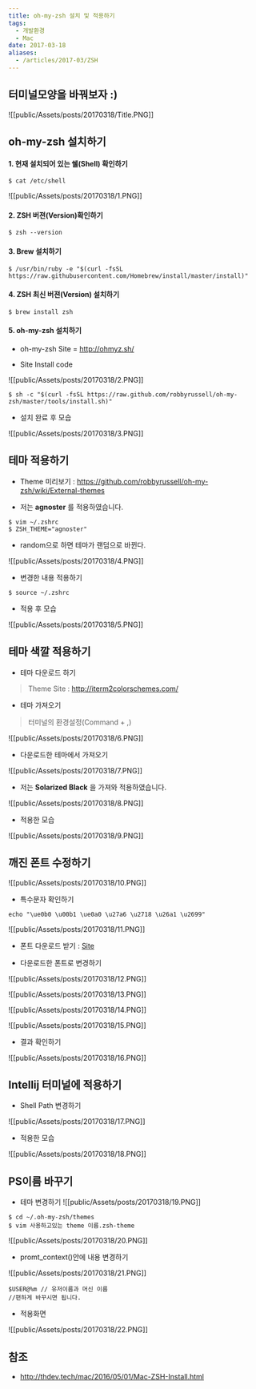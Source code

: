 ```yaml
---
title: oh-my-zsh 설치 및 적용하기
tags:
  - 개발환경
  - Mac
date: 2017-03-18
aliases: 
  - /articles/2017-03/ZSH
---
```


## 터미널모양을 바꿔보자 :)

![[public/Assets/posts/20170318/Title.PNG]]

## oh-my-zsh 설치하기

#### 1. 현재 설치되어 있는 쉘(Shell) 확인하기

```shell
$ cat /etc/shell
```

![[public/Assets/posts/20170318/1.PNG]]

#### 2. ZSH 버젼(Version)확인하기

```shell
$ zsh --version
```

#### 3. Brew 설치하기

```shell
$ /usr/bin/ruby -e "$(curl -fsSL https://raw.githubusercontent.com/Homebrew/install/master/install)"
```

#### 4. ZSH 최신 버젼(Version) 설치하기

```shell
$ brew install zsh
```

#### 5. oh-my-zsh 설치하기

- oh-my-zsh Site = <http://ohmyz.sh/>

- Site Install code

![[public/Assets/posts/20170318/2.PNG]]

```shell
$ sh -c "$(curl -fsSL https://raw.github.com/robbyrussell/oh-my-zsh/master/tools/install.sh)"
```

- 설치 완료 후 모습

![[public/Assets/posts/20170318/3.PNG]]

## 테마 적용하기
- Theme 미리보기 :  <https://github.com/robbyrussell/oh-my-zsh/wiki/External-themes>

- 저는 **agnoster** 를 적용하였습니다.

```shell
$ vim ~/.zshrc
$ ZSH_THEME="agnoster"
```

- random으로 하면 테마가 랜덤으로 바뀐다.

![[public/Assets/posts/20170318/4.PNG]]

- 변경한 내용 적용하기

```shell
$ source ~/.zshrc
```

- 적용 후 모습

![[public/Assets/posts/20170318/5.PNG]]

## 테마 색깔 적용하기
- 테마 다운로드 하기
 > Theme Site : <http://iterm2colorschemes.com/>

- 테마 가져오기
 > 터미널의 환경설정(Command + ,)

![[public/Assets/posts/20170318/6.PNG]]

- 다운로드한 테마에서 가져오기

![[public/Assets/posts/20170318/7.PNG]]

- 저는 **Solarized Black** 을 가져와 적용하였습니다.

![[public/Assets/posts/20170318/8.PNG]]

- 적용한 모습

![[public/Assets/posts/20170318/9.PNG]]

## 깨진 폰트 수정하기

![[public/Assets/posts/20170318/10.PNG]]

- 특수문자 확인하기

```shell
echo "\ue0b0 \u00b1 \ue0a0 \u27a6 \u2718 \u26a1 \u2699"
```

![[public/Assets/posts/20170318/11.PNG]]

- 폰트 다운로드 받기 : [Site](https://github.com/powerline/fonts/blob/master/Meslo/Meslo%20LG%20M%20DZ%20Regular%20for%20Powerline.otf)

- 다운로드한 폰트로 변경하기

![[public/Assets/posts/20170318/12.PNG]]

![[public/Assets/posts/20170318/13.PNG]]

![[public/Assets/posts/20170318/14.PNG]]

![[public/Assets/posts/20170318/15.PNG]]

- 결과 확인하기

![[public/Assets/posts/20170318/16.PNG]]

## Intellij 터미널에 적용하기

- Shell Path 변경하기

![[public/Assets/posts/20170318/17.PNG]]

- 적용한 모습

![[public/Assets/posts/20170318/18.PNG]]

## PS이름 바꾸기

- 테마 변경하기
![[public/Assets/posts/20170318/19.PNG]]

```shell
$ cd ~/.oh-my-zsh/themes
$ vim 사용하고있는 theme 이름.zsh-theme
```

![[public/Assets/posts/20170318/20.PNG]]

- promt_context()안에 내용 변경하기

![[public/Assets/posts/20170318/21.PNG]]

```shell
$USER@%m // 유저이름과 머신 이름
//편하게 바꾸시면 됩니다.
```

- 적용화면

![[public/Assets/posts/20170318/22.PNG]]



## 참조
- <http://thdev.tech/mac/2016/05/01/Mac-ZSH-Install.html>
